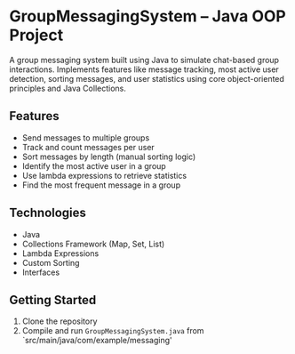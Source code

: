 # GroupMessagingSystem – Java OOP Project

A group messaging system built using Java to simulate chat-based group interactions. Implements features like message tracking, most active user detection, sorting messages, and user statistics using core object-oriented principles and Java Collections.

## Features
- Send messages to multiple groups
- Track and count messages per user
- Sort messages by length (manual sorting logic)
- Identify the most active user in a group
- Use lambda expressions to retrieve statistics
- Find the most frequent message in a group

## Technologies
- Java
- Collections Framework (Map, Set, List)
- Lambda Expressions
- Custom Sorting
- Interfaces

## Getting Started
1. Clone the repository
2. Compile and run `GroupMessagingSystem.java` from `src/main/java/com/example/messaging'
